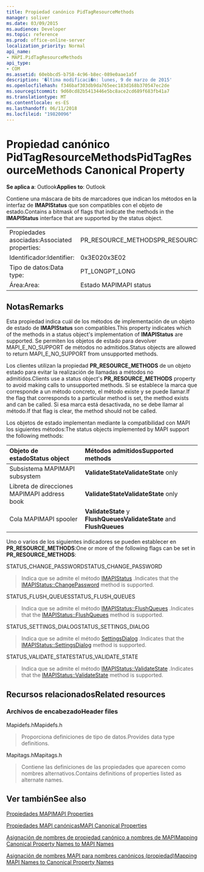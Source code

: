 ```yaml
---
title: Propiedad canónico PidTagResourceMethods
manager: soliver
ms.date: 03/09/2015
ms.audience: Developer
ms.topic: reference
ms.prod: office-online-server
localization_priority: Normal
api_name:
- MAPI.PidTagResourceMethods
api_type:
- COM
ms.assetid: 60ebbcd5-b758-4c96-b8ec-089e0aae1a5f
description: '�ltima modificaci�n: lunes, 9 de marzo de 2015'
ms.openlocfilehash: f346baf303db9da765eec183d168b370547ec2de
ms.sourcegitcommit: 9d60cd82b5413446e5bc8ace2cd689f683fb41a7
ms.translationtype: MT
ms.contentlocale: es-ES
ms.lasthandoff: 06/11/2018
ms.locfileid: "19820096"
---
```

# <a name="pidtagresourcemethods-canonical-property"></a><span data-ttu-id="eb1d2-103">Propiedad canónico PidTagResourceMethods</span><span class="sxs-lookup"><span data-stu-id="eb1d2-103">PidTagResourceMethods Canonical Property</span></span>

  
  
<span data-ttu-id="eb1d2-104">**Se aplica a**: Outlook</span><span class="sxs-lookup"><span data-stu-id="eb1d2-104">**Applies to**: Outlook</span></span> 
  
<span data-ttu-id="eb1d2-105">Contiene una máscara de bits de marcadores que indican los métodos en la interfaz de **IMAPIStatus** que son compatibles con el objeto de estado.</span><span class="sxs-lookup"><span data-stu-id="eb1d2-105">Contains a bitmask of flags that indicate the methods in the **IMAPIStatus** interface that are supported by the status object.</span></span> 
  
|||
|:-----|:-----|
|<span data-ttu-id="eb1d2-106">Propiedades asociadas:</span><span class="sxs-lookup"><span data-stu-id="eb1d2-106">Associated properties:</span></span>  <br/> |<span data-ttu-id="eb1d2-107">PR_RESOURCE_METHODS</span><span class="sxs-lookup"><span data-stu-id="eb1d2-107">PR_RESOURCE_METHODS</span></span>  <br/> |
|<span data-ttu-id="eb1d2-108">Identificador:</span><span class="sxs-lookup"><span data-stu-id="eb1d2-108">Identifier:</span></span>  <br/> |<span data-ttu-id="eb1d2-109">0x3E02</span><span class="sxs-lookup"><span data-stu-id="eb1d2-109">0x3E02</span></span>  <br/> |
|<span data-ttu-id="eb1d2-110">Tipo de datos:</span><span class="sxs-lookup"><span data-stu-id="eb1d2-110">Data type:</span></span>  <br/> |<span data-ttu-id="eb1d2-111">PT_LONG</span><span class="sxs-lookup"><span data-stu-id="eb1d2-111">PT_LONG</span></span>  <br/> |
|<span data-ttu-id="eb1d2-112">Área:</span><span class="sxs-lookup"><span data-stu-id="eb1d2-112">Area:</span></span>  <br/> |<span data-ttu-id="eb1d2-113">Estado MAPI</span><span class="sxs-lookup"><span data-stu-id="eb1d2-113">MAPI status</span></span>  <br/> |
   
## <a name="remarks"></a><span data-ttu-id="eb1d2-114">Notas</span><span class="sxs-lookup"><span data-stu-id="eb1d2-114">Remarks</span></span>

<span data-ttu-id="eb1d2-115">Esta propiedad indica cuál de los métodos de implementación de un objeto de estado de **IMAPIStatus** son compatibles.</span><span class="sxs-lookup"><span data-stu-id="eb1d2-115">This property indicates which of the methods in a status object's implementation of **IMAPIStatus** are supported.</span></span> <span data-ttu-id="eb1d2-116">Se permiten los objetos de estado para devolver MAPI_E_NO_SUPPORT de métodos no admitidos.</span><span class="sxs-lookup"><span data-stu-id="eb1d2-116">Status objects are allowed to return MAPI_E_NO_SUPPORT from unsupported methods.</span></span> 
  
<span data-ttu-id="eb1d2-117">Los clientes utilizan la propiedad **PR_RESOURCE_METHODS** de un objeto estado para evitar la realización de llamadas a métodos no admitidos.</span><span class="sxs-lookup"><span data-stu-id="eb1d2-117">Clients use a status object's **PR_RESOURCE_METHODS** property to avoid making calls to unsupported methods.</span></span> <span data-ttu-id="eb1d2-118">Si se establece la marca que corresponde a un método concreto, el método existe y se puede llamar.</span><span class="sxs-lookup"><span data-stu-id="eb1d2-118">If the flag that corresponds to a particular method is set, the method exists and can be called.</span></span> <span data-ttu-id="eb1d2-119">Si esa marca está desactivada, no se debe llamar al método.</span><span class="sxs-lookup"><span data-stu-id="eb1d2-119">If that flag is clear, the method should not be called.</span></span> 
  
<span data-ttu-id="eb1d2-120">Los objetos de estado implementan mediante la compatibilidad con MAPI los siguientes métodos:</span><span class="sxs-lookup"><span data-stu-id="eb1d2-120">The status objects implemented by MAPI support the following methods:</span></span>
  
|<span data-ttu-id="eb1d2-121">**Objeto de estado**</span><span class="sxs-lookup"><span data-stu-id="eb1d2-121">**Status object**</span></span>|<span data-ttu-id="eb1d2-122">**Métodos admitidos**</span><span class="sxs-lookup"><span data-stu-id="eb1d2-122">**Supported methods**</span></span>|
|:-----|:-----|
|<span data-ttu-id="eb1d2-123">Subsistema MAPI</span><span class="sxs-lookup"><span data-stu-id="eb1d2-123">MAPI subsystem</span></span>  <br/> |<span data-ttu-id="eb1d2-124">**ValidateState**</span><span class="sxs-lookup"><span data-stu-id="eb1d2-124">**ValidateState** only</span></span>  <br/> |
|<span data-ttu-id="eb1d2-125">Libreta de direcciones MAPI</span><span class="sxs-lookup"><span data-stu-id="eb1d2-125">MAPI address book</span></span>  <br/> |<span data-ttu-id="eb1d2-126">**ValidateState**</span><span class="sxs-lookup"><span data-stu-id="eb1d2-126">**ValidateState** only</span></span>  <br/> |
|<span data-ttu-id="eb1d2-127">Cola MAPI</span><span class="sxs-lookup"><span data-stu-id="eb1d2-127">MAPI spooler</span></span>  <br/> |<span data-ttu-id="eb1d2-128">**ValidateState** y **FlushQueues**</span><span class="sxs-lookup"><span data-stu-id="eb1d2-128">**ValidateState** and **FlushQueues**</span></span> <br/> |
   
<span data-ttu-id="eb1d2-129">Uno o varios de los siguientes indicadores se pueden establecer en **PR_RESOURCE_METHODS**:</span><span class="sxs-lookup"><span data-stu-id="eb1d2-129">One or more of the following flags can be set in **PR_RESOURCE_METHODS**:</span></span>
  
<span data-ttu-id="eb1d2-130">STATUS_CHANGE_PASSWORD</span><span class="sxs-lookup"><span data-stu-id="eb1d2-130">STATUS_CHANGE_PASSWORD</span></span> 
  
> <span data-ttu-id="eb1d2-131">Indica que se admite el método [IMAPIStatus](imapistatus-changepassword.md) .</span><span class="sxs-lookup"><span data-stu-id="eb1d2-131">Indicates that the [IMAPIStatus::ChangePassword](imapistatus-changepassword.md) method is supported.</span></span> 
    
<span data-ttu-id="eb1d2-132">STATUS_FLUSH_QUEUES</span><span class="sxs-lookup"><span data-stu-id="eb1d2-132">STATUS_FLUSH_QUEUES</span></span> 
  
> <span data-ttu-id="eb1d2-133">Indica que se admite el método [IMAPIStatus::FlushQueues](imapistatus-flushqueues.md) .</span><span class="sxs-lookup"><span data-stu-id="eb1d2-133">Indicates that the [IMAPIStatus::FlushQueues](imapistatus-flushqueues.md) method is supported.</span></span> 
    
<span data-ttu-id="eb1d2-134">STATUS_SETTINGS_DIALOG</span><span class="sxs-lookup"><span data-stu-id="eb1d2-134">STATUS_SETTINGS_DIALOG</span></span> 
  
> <span data-ttu-id="eb1d2-135">Indica que se admite el método [SettingsDialog](imapistatus-settingsdialog.md) .</span><span class="sxs-lookup"><span data-stu-id="eb1d2-135">Indicates that the [IMAPIStatus::SettingsDialog](imapistatus-settingsdialog.md) method is supported.</span></span> 
    
<span data-ttu-id="eb1d2-136">STATUS_VALIDATE_STATE</span><span class="sxs-lookup"><span data-stu-id="eb1d2-136">STATUS_VALIDATE_STATE</span></span> 
  
> <span data-ttu-id="eb1d2-137">Indica que se admite el método [IMAPIStatus::ValidateState](imapistatus-validatestate.md) .</span><span class="sxs-lookup"><span data-stu-id="eb1d2-137">Indicates that the [IMAPIStatus::ValidateState](imapistatus-validatestate.md) method is supported.</span></span> 
    
## <a name="related-resources"></a><span data-ttu-id="eb1d2-138">Recursos relacionados</span><span class="sxs-lookup"><span data-stu-id="eb1d2-138">Related resources</span></span>

### <a name="header-files"></a><span data-ttu-id="eb1d2-139">Archivos de encabezado</span><span class="sxs-lookup"><span data-stu-id="eb1d2-139">Header files</span></span>

<span data-ttu-id="eb1d2-140">Mapidefs.h</span><span class="sxs-lookup"><span data-stu-id="eb1d2-140">Mapidefs.h</span></span>
  
> <span data-ttu-id="eb1d2-141">Proporciona definiciones de tipo de datos.</span><span class="sxs-lookup"><span data-stu-id="eb1d2-141">Provides data type definitions.</span></span>
    
<span data-ttu-id="eb1d2-142">Mapitags.h</span><span class="sxs-lookup"><span data-stu-id="eb1d2-142">Mapitags.h</span></span>
  
> <span data-ttu-id="eb1d2-143">Contiene las definiciones de las propiedades que aparecen como nombres alternativos.</span><span class="sxs-lookup"><span data-stu-id="eb1d2-143">Contains definitions of properties listed as alternate names.</span></span>
    
## <a name="see-also"></a><span data-ttu-id="eb1d2-144">Ver también</span><span class="sxs-lookup"><span data-stu-id="eb1d2-144">See also</span></span>



[<span data-ttu-id="eb1d2-145">Propiedades MAPI</span><span class="sxs-lookup"><span data-stu-id="eb1d2-145">MAPI Properties</span></span>](mapi-properties.md)
  
[<span data-ttu-id="eb1d2-146">Propiedades MAPI canónicas</span><span class="sxs-lookup"><span data-stu-id="eb1d2-146">MAPI Canonical Properties</span></span>](mapi-canonical-properties.md)
  
[<span data-ttu-id="eb1d2-147">Asignación de nombres de propiedad canónico a nombres de MAPI</span><span class="sxs-lookup"><span data-stu-id="eb1d2-147">Mapping Canonical Property Names to MAPI Names</span></span>](mapping-canonical-property-names-to-mapi-names.md)
  
[<span data-ttu-id="eb1d2-148">Asignación de nombres MAPI para nombres canónicos (propiedad)</span><span class="sxs-lookup"><span data-stu-id="eb1d2-148">Mapping MAPI Names to Canonical Property Names</span></span>](mapping-mapi-names-to-canonical-property-names.md)

